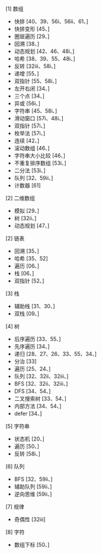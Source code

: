[1] 数组
- 快排 [40、39、56i、56ii、61、]
- 快排变形 [45、]
- 圈层遍历 [29、]
- 回溯 [38、]
- 动态规划 [42、46、48i、]
- 哈希  [38、39、55、48i、]
- 反转 [32iii、58i、]
- 递增 [55、]
- 双指针 [55、58i、]
- 左开右闭 [34、]
- 三个点 [34、]
- 异或 [56i、]
- 字符串 [45、58i、]
- 滑动窗口 [57i、48i、]
- 双指针 [57i、]
- 枚举法 [57i、]
- 连续 [42、]
- 滚动数组 [46、]
- 字符串大小比较 [46、]
- 不重复排序数组 [53i、]
- 二分法 [53i、]
- 队列 [32、59ii、]
- 计数器 [61]

[2] 二维数组
- 模拟 [29、]
- 树 [32ii、]
- 动态规划 [47、]

[2] 链表
- 回溯 [35、]
- 哈希 [35、52]
- 遍历 [06、]
- 栈 [06、]
- 双指针 [52、]

[3] 栈
- 辅助栈 [31、30、]
- 双栈 [09、]

[4] 树
- 后序遍历 [33、55、]
- 先序遍历 [34、]
- 递归 [28、27、26、33、55、34、]
- 分治 [33]
- 遍历 [25、24、]
- 队列 [32、32ii、32iii、]
- BFS [32、32ii、32iii、]
- DFS [34、54、]
- 二叉搜索树 [33、54、]
- 内部方法 [34、54、]
- defer [34、]
    
[5] 字符串
- 状态机 [20、]
- 遍历  [50、]
- 反转 [58i、]

[6] 队列
- BFS [32、59ii、]
- 辅助队列 [59ii、]
- 逆向思维 [59ii、]

[7] 规律
- 奇偶性 [32iii]

[8] 字符
- 数组下标 [50、]